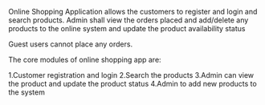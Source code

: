 Online Shopping Application allows the customers to register and login and search products. Admin shall view the orders placed and add/delete any products to the online system and update the product availability status  

Guest users cannot place any orders.

The core modules of online shopping app are:

1.Customer registration and login
2.Search the products
3.Admin can view the product and update the product status
4.Admin to add new products to the system
